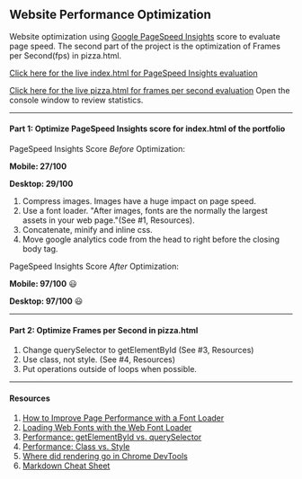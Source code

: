 ## Website Performance Optimization

Website optimization using [Google PageSpeed Insights](https://developers.google.com/speed/pagespeed/insights/) score to evaluate page speed. The second part of the project is the optimization of Frames per Second(fps) in pizza.html. 

[Click here for the live index.html for PageSpeed Insights evaluation](https://nerdyrasa.github.io/optimize-website/)

[Click here for the live pizza.html for frames per second evaluation](https://nerdyrasa.github.io/optimize-website/views/pizza.html) Open the console window to review statistics.
___

#### Part 1: Optimize PageSpeed Insights score for index.html of the portfolio

PageSpeed Insights Score *Before* Optimization: 

**Mobile: 27/100**

**Desktop: 29/100**

1. Compress images. Images have a huge impact on page speed.
2. Use a font loader. "After images, fonts are the normally the largest assets in your web page."(See #1, Resources).
3. Concatenate, minify and inline css.
4. Move google analytics code from the head to right before the closing body tag.

PageSpeed Insights Score *After* Optimization: 

**Mobile: 97/100** :smiley:

**Desktop: 97/100** :smiley:
___

#### Part 2: Optimize Frames per Second in pizza.html

1. Change querySelector to getElementById (See #3, Resources)
2. Use class, not style. (See #4, Resources)
3. Put operations outside of loops when possible.
___

#### Resources

1. [How to Improve Page Performance with a Font Loader](https://www.sitepoint.com/improve-page-performance-font-loader/)
2. [Loading Web Fonts with the Web Font Loader](https://css-tricks.com/loading-web-fonts-with-the-web-font-loader/)
3. [Performance: getElementById vs. querySelector](https://jsperf.com/getelementbyid-vs-queryselector)
4. [Performance: Class vs. Style](https://jsperf.com/class-vs-style)
5. [Where did rendering go in Chrome DevTools](http://stackoverflow.com/questions/33292084/where-did-rendering-go-in-chrome-devtools)
6. [Markdown Cheat Sheet](https://beegit.com/markdown-cheat-sheet)